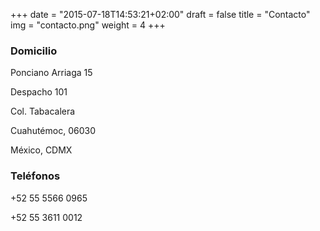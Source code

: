 +++
date = "2015-07-18T14:53:21+02:00"
draft = false
title = "Contacto"
img = "contacto.png"
weight = 4
+++




### Domicilio

Ponciano Arriaga 15

Despacho 101

Col. Tabacalera

Cuahutémoc, 06030

México, CDMX

### Teléfonos

+52 55 5566 0965

+52 55 3611 0012
